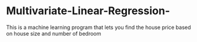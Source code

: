# Multivariate-Linear-Regression-
This is a machine learning program that lets you find the house price based on house size and number of bedroom
